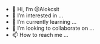 - 👋 Hi, I’m @Alokcsit
- 👀 I’m interested in ...
- 🌱 I’m currently learning ...
- 💞️ I’m looking to collaborate on ...
- 📫 How to reach me ...

<!---
Alokcsit/Alokcsit is a ✨ special ✨ repository because its `README.md` (this file) appears on your GitHub profile.
You can click the Preview link to take a look at your changes.
--->
